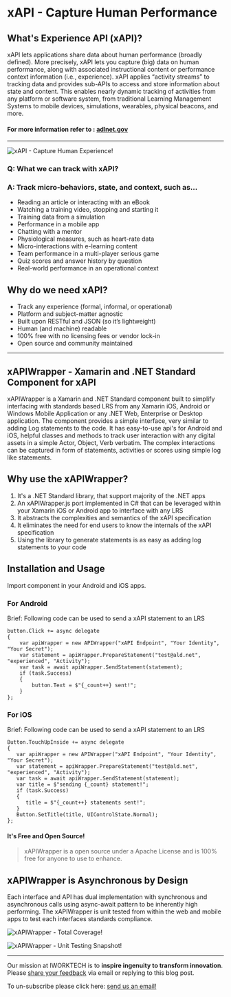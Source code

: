 <left>

# xAPI - Capture Human Performance

</left>

## What's Experience API (xAPI)?

<row>
xAPI lets applications share data about human performance
(broadly defined). More precisely, xAPI lets you capture (big) data
on human performance, along with associated instructional content
or performance context information (i.e., experience). xAPI
applies “activity streams” to tracking data and provides sub-APIs
to access and store information about state and content. This
enables nearly dynamic tracking of activities from any platform
or software system, from traditional Learning Management Systems
to mobile devices, simulations, wearables, physical beacons,
and more. 

#### For more information refer to : [adlnet.gov](https://www.adlnet.gov/xapi)

*****
<row>

![xAPI - Capture Human Experience!](http://48gz441kpuih163ara2ciqn6.wpengine.netdna-cdn.com/wp-content/uploads/2012/05/tin-can-api.jpg "xAPI!")

</row>
<column>

### Q: What we can track with xAPI?
### A: Track micro-behaviors, state, and context, such as…
- Reading an article or interacting with an eBook
- Watching a training video, stopping and starting it
- Training data from a simulation
- Performance in a mobile app
- Chatting with a mentor
- Physiological measures, such as heart-rate data
- Micro-interactions with e-learning content
- Team performance in a multi-player serious game
- Quiz scores and answer history by question
- Real-world performance in an operational context

</column>
</row>

<row>
<column>

## Why do we need xAPI?
- Track any experience (formal, informal, or operational)
- Platform and subject-matter agnostic
- Built upon RESTful and JSON (so it’s lightweight)
- Human (and machine) readable
- 100% free with no licensing fees or vendor lock-in
- Open source and community maintained

</column>

</row>

***

## xAPIWrapper - Xamarin and .NET Standard Component for xAPI

<row>

xAPIWrapper is a Xamarin and .NET Standard component built to simplify interfacing with standards based LRS from any Xamarin iOS, Android or Windows Mobile Application or any .NET Web, Enterprise or Desktop application. The component provides a simple interface, very similar to adding Log statements to the code. It has easy-to-use api's for Android and iOS, helpful classes and methods to track user interaction with any digital assets in a simple Actor, Object, Verb verbatim. The complex interactions can be captured in form of statements, activities or scores using simple log like statements.

## Why use the xAPIWrapper?
1. It's a .NET Standard library, that support majority of the .NET apps
2. An xAPIWrapper.js port implemented in C# that can be leveraged within your Xamarin iOS or Android app to interface with any LRS
3. It abstracts the complexities and semantics of the xAPI specification
4. It eliminates the need for end users to know the internals of the xAPI specification
5. Using the library to generate statements is as easy as adding log statements to your code

## Installation and Usage
Import component in your Android and iOS apps.

### For Android 
Brief: Following code can be used to send a xAPI statement to an LRS
```
button.Click += async delegate
{
    var apiWrapper = new APIWrapper("xAPI Endpoint", "Your Identity", "Your Secret");
    var statement = apiWrapper.PrepareStatement("test@ald.net", "experienced", "Activity");
    var task = await apiWrapper.SendStatement(statement);
    if (task.Success)
    {
        button.Text = $"{_count++} sent!";
    }
};
```

### For iOS 
Brief: Following code can be used to send a xAPI statement to an LRS
```
Button.TouchUpInside += async delegate
{
   var apiWrapper = new APIWrapper("xAPI Endpoint", "Your Identity", "Your Secret");
   var statement = apiWrapper.PrepareStatement("test@ald.net", "experienced", "Activity");
   var task = await apiWrapper.SendStatement(statement);
   var title = $"sending {_count} statement!";
   if (task.Success)
   {
      title = $"{_count++} statements sent!";
   }
   Button.SetTitle(title, UIControlState.Normal);
};
```

#### It's Free and Open Source!

> xAPIWrapper is a open source under a Apache License and is 100% free for anyone to use to enhance. 

## xAPIWrapper is Asynchronous by Design 

 Each interface and API has dual implementation with synchronous and asynchronous calls using async-await pattern to be inherently high performing. The xAPIWrapper is unit tested from within the web and mobile apps to test each interfaces standards compliance. 

![xAPIWrapper - Total Coverage!](http://xapi.iworktech.com/Images/UnitTest1.png "xAPIWrapper - Unit Testing - 1") 

![xAPIWrapper - Unit Testing Snapshot!](http://xapi.iworktech.com/Images/UnitTest2.png "xAPIWrapper - Unit Testing - 2") 

***

<left>

Our mission at IWORKTECH is to __inspire ingenuity to transform innovation__. Please [share your feedback][1] via email or replying to this blog post. 

To un-subscribe please click here: [send us an email!][1]

[1]: mailto:info@iworktech.com
</left>
